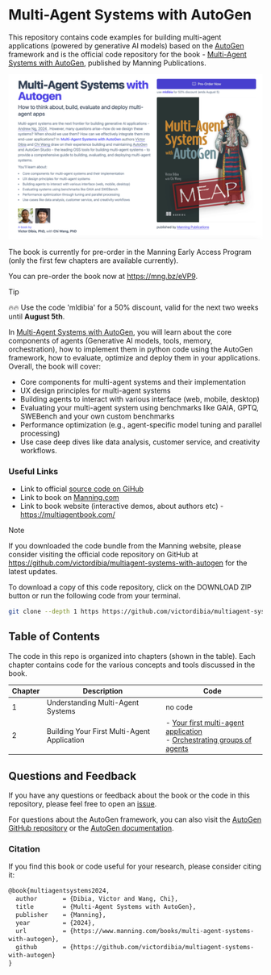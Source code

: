 # Multi-Agent Systems with AutoGen

This repository contains code examples for building multi-agent applications (powered by generative AI models) based on the [AutoGen](https://github.com/microsoft/autogen) framework and is the official code repository for the book - [Multi-Agent Systems with AutoGen](https://mng.bz/eVP9), published by Manning Publications.

[![Multi-Agent Systems with AutoGen Manning Early Access Program](/docs/images/bookcover.png)](https://mng.bz/eVP9)

The book is currently for pre-order in the Manning Early Access Program (only the first few chapters are available currently).

You can pre-order the book now at https://mng.bz/eVP9.

> [!TIP]
> 🔥🔥 Use the code 'mldibia' for a 50% discount, valid for the next two weeks until **August 5th**.

In [Multi-Agent Systems with AutoGen](https://mng.bz/eVP9), you will learn about the core components of agents (Generative AI models, tools, memory, orchestration), how to implement them in python code using the AutoGen framework, how to evaluate, optimize and deploy them in your applications. Overall, the book will cover:

- Core components for multi-agent systems and their implementation
- UX design principles for multi-agent systems
- Building agents to interact with various interface (web, mobile, desktop)
- Evaluating your multi-agent system using benchmarks like GAIA, GPTQ, SWEBench and your own custom benchmarks
- Performance optimization (e.g., agent-specific model tuning and parallel processing)
- Use case deep dives like data analysis, customer service, and creativity workflows.

### Useful Links

- Link to official [source code on GiHub](https://github.com/victordibia/multiagent-systems-with-autogen)
- Link to book on [Manning.com](https://mng.bz/eVP9)
- Link to book website (interactive demos, about authors etc) - https://multiagentbook.com/

> [!NOTE]
> If you downloaded the code bundle from the Manning website, please consider visiting the official code repository on GitHub at https://github.com/victordibia/multiagent-systems-with-autogen for the latest updates.

To download a copy of this code repository, click on the DOWNLOAD ZIP button or run the following code from your terminal.

```bash
git clone --depth 1 https https://github.com/victordibia/multiagent-systems-with-autogen.git
```

## Table of Contents

The code in this repo is organized into chapters (shown in the table). Each chapter contains code for the various concepts and tools discussed in the book.

<!-- chapter, description, code links
1. Understanding Multi-Agent Systems.  no code
2. Building Your First Multi-Agent Application /ch02
3. UX Considerations for a Multi-Agent System no code
  -->

| Chapter | Description                                 | Code                                                                                                                                            |
| ------- | ------------------------------------------- | ----------------------------------------------------------------------------------------------------------------------------------------------- |
| 1       | Understanding Multi-Agent Systems           | no code                                                                                                                                         |
| 2       | Building Your First Multi-Agent Application | - [Your first multi-agent application](/ch02/ch2_first_application.ipynb) <br> - [Orchestrating groups of agents](/ch02/ch2_agent_groups.ipynb) |

## Questions and Feedback

If you have any questions or feedback about the book or the code in this repository, please feel free to open an [issue]().

For questions about the AutoGen framework, you can also visit the [AutoGen GitHub repository](https://github.com/microsoft/autogen) or the [AutoGen documentation](https://microsoft.github.io/autogen/).

### Citation

If you find this book or code useful for your research, please consider citing it:

```
@book{multiagentsystems2024,
  author       = {Dibia, Victor and Wang, Chi},
  title        = {Multi-Agent Systems with AutoGen},
  publisher    = {Manning},
  year         = {2024},
  url          = {https://www.manning.com/books/multi-agent-systems-with-autogen},
  github       = {https://github.com/victordibia/multiagent-systems-with-autogen}
}
```
